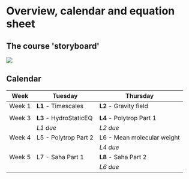 # Overview, calendar and equation sheet

## The course 'storyboard'

![](https://raw.githubusercontent.com/veropetit/PHYS633-F2024/main/Book/CourseInformation/CourseStoryBoard.png)

## Calendar

| Week   | Tuesday                 | Thursday     |
|-----------|-------------------------|-------------------------|
| Week 1    | **L1** - Timescales     | **L2** - Gravity field  |
|           | | | 
| Week 3    | **L3** - HydroStaticEQ  | **L4** - Polytrop Part 1 |
|           | *L1 due*                  | *L2 due*                     |
| Week 4    | L5 - Polytrop Part 2    | L6 - Mean molecular weight |
|           |                         | *L4 due*      |
| Week 5    | L7 - Saha Part 1        | **L8** - Saha Part 2 |
|           |                         | *L6 due*               |